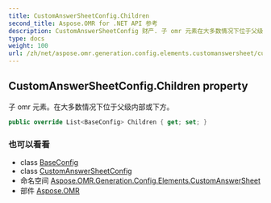 ```yaml
---
title: CustomAnswerSheetConfig.Children
second_title: Aspose.OMR for .NET API 参考
description: CustomAnswerSheetConfig 财产. 子 omr 元素在大多数情况下位于父级内部或下方
type: docs
weight: 100
url: /zh/net/aspose.omr.generation.config.elements.customanswersheet/customanswersheetconfig/children/
---
```

## CustomAnswerSheetConfig.Children property

子 omr 元素。在大多数情况下位于父级内部或下方。

```csharp
public override List<BaseConfig> Children { get; set; }
```

### 也可以看看

* class [BaseConfig](../../../aspose.omr.generation.config/baseconfig/)
* class [CustomAnswerSheetConfig](../)
* 命名空间 [Aspose.OMR.Generation.Config.Elements.CustomAnswerSheet](../../customanswersheetconfig/)
* 部件 [Aspose.OMR](../../../)


